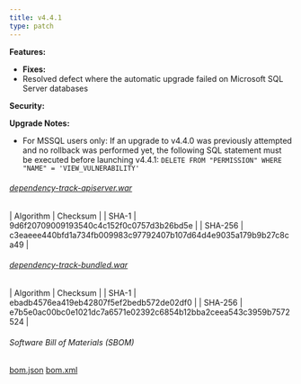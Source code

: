 ```yaml
---
title: v4.4.1
type: patch
---
```


**Features:**

* **Fixes:**
* Resolved defect where the automatic upgrade failed on Microsoft SQL Server databases

**Security:**

**Upgrade Notes:**
* For MSSQL users only: If an upgrade to v4.4.0 was previously attempted and no rollback was performed yet, 
  the following SQL statement must be executed before launching v4.4.1: `DELETE FROM "PERMISSION" WHERE "NAME" = 'VIEW_VULNERABILITY'`

###### [dependency-track-apiserver.war](https://github.com/DependencyTrack/dependency-track/releases/download/4.4.1/dependency-track-apiserver.war)

| Algorithm | Checksum |
| SHA-1     | 9d6f20709009193540c4c152f0c0757d3b26bd5e |
| SHA-256   | c3eaeee440bfd1a734fb009983c97792407b107d64d4e9035a179b9b27c8ca49 |

###### [dependency-track-bundled.war](https://github.com/DependencyTrack/dependency-track/releases/download/4.4.1/dependency-track-bundled.war)

| Algorithm | Checksum |
| SHA-1     | ebadb4576ea419eb42807f5ef2bedb572de02df0 |
| SHA-256   | e7b5e0ac00bc0e1021dc7a6571e02392c6854b12bba2ceea543c3959b7572524 |

###### Software Bill of Materials (SBOM) ######

[bom.json](https://github.com/DependencyTrack/dependency-track/releases/download/4.4.1/bom.json)
[bom.xml](https://github.com/DependencyTrack/dependency-track/releases/download/4.4.1/bom.xml)